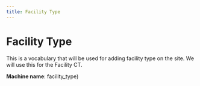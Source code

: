 ```yaml
---
title: Facility Type
---
```


# Facility Type
This is a vocabulary that will be used for adding facility type on the site. We will use this for the Facility CT.

**Machine name**: facility_type)
